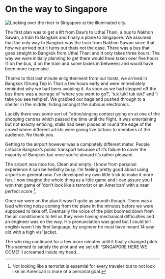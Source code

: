 # On the way to Singapore

![Looking over the river in Singapore at the illuminated city.](singapore.jpeg)

The first plan was to get a lift from Daw’s to Uthai Thani, a bus to Nakhon Sawan, a train to Bangkok and finally a plane to Singapore. We assumed that the only way to Bangkok was the train from Nakhon Sawan since that how we arrived but it turns out thats not the case. There was a bus that goes straight to Bangkok from Uthai Thani and it only takes three hours! The way we were initially planning to get there would have taken over five hours (1 on the bus, 4 on the train and some taxies in between) and would have been more expensive.

Thanks to that last minute enlightenment from our hosts, we arrived in Bangkok (Grung Tep in Thai) a few hours early and were immediately reminded why we had been avoiding it. As soon as we had stepped off the bus there was a barrage of ‘where you want to go?’, 'tuk tuk! tuk tuk!’ and 'I take you see temple!’. We grabbed our bags and pushed through to a shelter in the middle, hiding amongst the dubious electronics.

Luckily there was some sort of Tattoo/singing contest going on at one of the shopping centres which passed the time until the flight. It was entertaining but not exactly enticing, stalls had been placed all round the edge of the crowd where different artists were giving live tattoos to members of the audience. No thank you.

Getting to the airport however was a completely different mater. People criticise Bangkok’s public transport because of it’s failure to cover the majority of Bangkok but once you’re aboard it’s rather pleasant.

The airport was nice too, Clean and empty. I know from personal experience it can be hellishly busy. I’m feeling pretty good about using airports in general now. I’ve developed my own little trick to make it more fun. I now imagine the whole thing as a little game and I can assure you I won that game of 'don’t look like a terrorist or an American’ with a near perfect score [^1].

Once we were on the plan it wasn’t quite as smooth though. There was a loud whirring noise coming from the plane in the minutes before we were supposed to take off. Eventually the voice of the pilot boomed down from the air conditioners to tell us they were having mechanical difficulties and an engineer was on the way. His pronunciation was good but I could tell english wasn’t his first language, by engineer he must have meant 14 year old with a high vis’ jacket.

The whirring continued for a few more minutes until it finally changed pitch. This seemed to satisfy the pilot and we set off. 'SINGAPORE HERE WE COME!’ I screamed inside my head…

[^1]: Not looking like a terrorist is essential for every traveler but to not look like an American is more of a personal goal.